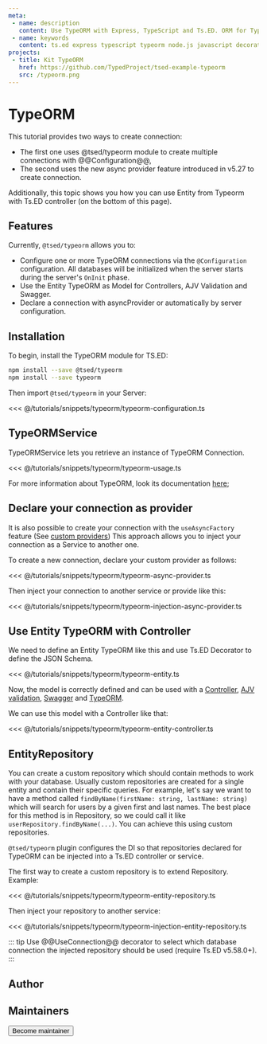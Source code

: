 ```yaml
---
meta:
 - name: description
   content: Use TypeORM with Express, TypeScript and Ts.ED. ORM for TypeScript and JavaScript (ES7, ES6, ES5). Supports MySQL, PostgreSQL, MariaDB, SQLite, MS SQL Server, Oracle, WebSQL databases. Works in NodeJS, Browser, Ionic, Cordova and Electron platforms.
 - name: keywords
   content: ts.ed express typescript typeorm node.js javascript decorators
projects:   
 - title: Kit TypeORM
   href: https://github.com/TypedProject/tsed-example-typeorm
   src: /typeorm.png
---
```

# TypeORM <Badge text="Contributors are welcome" />

<Banner src="https://github.com/typeorm/typeorm/raw/master/resources/logo_big.png" href="https://typeorm.io/" height="200" />

This tutorial provides two ways to create connection:

- The first one uses @tsed/typeorm module to create multiple connections with @@Configuration@@,
- The second uses the new async provider feature introduced in v5.27 to create connection.

Additionally, this topic shows you how you can use Entity from Typeorm with Ts.ED controller (on the bottom of this page).

<Projects type="typeorm"/>

## Features

Currently, `@tsed/typeorm` allows you to:

- Configure one or more TypeORM connections via the `@Configuration` configuration. All databases will be initialized when the server starts during the server's `OnInit` phase.
- Use the Entity TypeORM as Model for Controllers, AJV Validation and Swagger.
- Declare a connection with asyncProvider or automatically by server configuration.

## Installation

To begin, install the TypeORM module for TS.ED:
```bash
npm install --save @tsed/typeorm
npm install --save typeorm
```

Then import `@tsed/typeorm` in your Server:

<<< @/tutorials/snippets/typeorm/typeorm-configuration.ts

## TypeORMService

TypeORMService lets you retrieve an instance of TypeORM Connection.

<<< @/tutorials/snippets/typeorm/typeorm-usage.ts

For more information about TypeORM, look its documentation [here](https://github.com/typeorm/typeorm);

## Declare your connection as provider

It is also possible to create your connection with the `useAsyncFactory` feature (See [custom providers](/docs/custom-provider.md))
This approach allows you to inject your connection as a Service to another one.

To create a new connection, declare your custom provider as follows:

<<< @/tutorials/snippets/typeorm/typeorm-async-provider.ts

Then inject your connection to another service or provide like this:

<<< @/tutorials/snippets/typeorm/typeorm-injection-async-provider.ts

## Use Entity TypeORM with Controller

We need to define an Entity TypeORM like this and use Ts.ED Decorator to define the JSON Schema.

<<< @/tutorials/snippets/typeorm/typeorm-entity.ts

Now, the model is correctly defined and can be used with a [Controller](/docs/controllers.md), [AJV validation](/tutorials/ajv.md),
[Swagger](/tutorials/swagger.md) and [TypeORM](https://github.com/typeorm/typeorm).

We can use this model with a Controller like that:

<<< @/tutorials/snippets/typeorm/typeorm-entity-controller.ts

## EntityRepository

You can create a custom repository which should contain methods to work with your database. 
Usually custom repositories are created for a single entity and contain their specific queries.
For example, let's say we want to have a method called `findByName(firstName: string, lastName: string)` which will search for users by a given first and last names. 
The best place for this method is in Repository, so we could call it like `userRepository.findByName(...)`. 
You can achieve this using custom repositories.

`@tsed/typeorm` plugin configures the DI so that repositories declared for TypeORM can be injected into a Ts.ED controller or service.

The first way to create a custom repository is to extend Repository. Example:

<<< @/tutorials/snippets/typeorm/typeorm-entity-repository.ts

Then inject your repository to another service:

<<< @/tutorials/snippets/typeorm/typeorm-injection-entity-repository.ts

::: tip
Use @@UseConnection@@ decorator to select which database connection the injected repository should be used (require Ts.ED v5.58.0+).
:::

## Author 

<GithubContributors :users="['Romakita']"/>

## Maintainers <Badge text="Help wanted" />

<GithubContributors :users="['Romakita']"/>

<div class="flex items-center justify-center p-5">
<Button href="/contributing.html" class="rounded-medium">
 Become maintainer
</Button>
</div>
